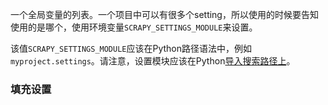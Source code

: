 一个全局变量的列表。一个项目中可以有很多个setting，所以使用的时候要告知使用的是哪个，使用环境变量`SCRAPY_SETTINGS_MODULE`来设置。

该值`SCRAPY_SETTINGS_MODULE`应该在Python路径语法中，例如`myproject.settings`。请注意，设置模块应该在Python[导入搜索路径上](https://docs.python.org/2/tutorial/modules.html#the-module-search-path)。

### 填充设置



